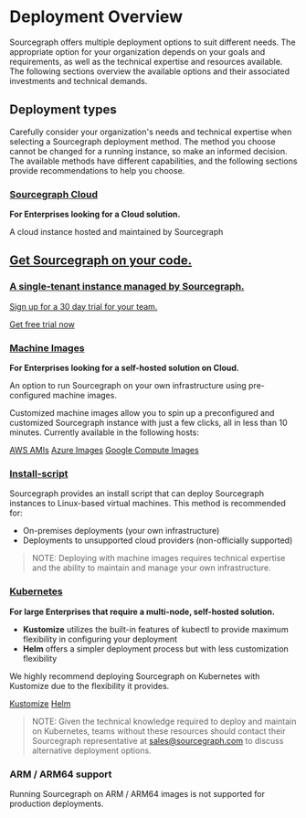 <style>

.markdown-body aside p:before {
  content: '';
  display: inline-block;
  height: 1.2em;
  width: 1em;
  background-size: contain;
  background-repeat: no-repeat;
  background-image: url(../code_monitoring/file-icon.svg);
  margin-right: 0.2em;
  margin-bottom: -0.29em;
}

</style>

# Deployment Overview

Sourcegraph offers multiple deployment options to suit different needs. The appropriate option for your organization depends on your goals and requirements, as well as the technical expertise and resources available. The following sections overview the available options and their associated investments and technical demands.

## Deployment types

Carefully consider your organization's needs and technical expertise when selecting a Sourcegraph deployment method. The method you choose cannot be changed for a running instance, so make an informed decision. The available methods have different capabilities, and the following sections provide recommendations to help you choose.

### [Sourcegraph Cloud](https://about.sourcegraph.com/get-started?t=enterprise/)

**For Enterprises looking for a Cloud solution.**

A cloud instance hosted and maintained by Sourcegraph

<div>
  <a class="cloud-cta" href="https://about.sourcegraph.com/get-started?t=enterprise" target="_blank" rel="noopener noreferrer">
    <div class="cloud-cta-copy">
      <h2>Get Sourcegraph on your code.</h2>
      <h3>A single-tenant instance managed by Sourcegraph.</h3>
      <p>Sign up for a 30 day trial for your team.</p>
    </div>
    <div class="cloud-cta-btn-container">
      <div class="visual-btn">Get free trial now</div>
    </div>
  </a>
</div>
  
### [Machine Images](machine-images/index.md) 

**For Enterprises looking for a self-hosted solution on Cloud.** 

An option to run Sourcegraph on your own infrastructure using pre-configured machine images.

Customized machine images allow you to spin up a preconfigured and customized Sourcegraph instance with just a few clicks, all in less than 10 minutes. Currently available in the following hosts:

<div class="getting-started">
  <a class="btn btn-secondary text-center" href="machine-images/aws-ami"><span>AWS AMIs</span></a>
  <a class="btn btn-secondary text-center" href="machine-images/azure"><span>Azure Images</span></a>
  <a class="btn btn-secondary text-center" href="machine-images/gce"><span>Google Compute Images</span></a>
</div>

### [Install-script](single-node/script.md)

Sourcegraph provides an install script that can deploy Sourcegraph instances to Linux-based virtual machines. This method is recommended for:

- On-premises deployments (your own infrastructure)
- Deployments to unsupported cloud providers (non-officially supported)

>NOTE: Deploying with machine images requires technical expertise and the ability to maintain and manage your own infrastructure.

### [Kubernetes](kubernetes/index.md)

**For large Enterprises that require a multi-node, self-hosted solution.**

- **Kustomize** utilizes the built-in features of kubectl to provide maximum flexibility in configuring your deployment
- **Helm** offers a simpler deployment process but with less customization flexibility

We highly recommend deploying Sourcegraph on Kubernetes with Kustomize due to the flexibility it provides.

<div class="getting-started">
  <a class="btn btn-secondary text-center" href="kubernetes/index"><span>Kustomize</span></a>
  <a class="btn btn-secondary text-center" href="kubernetes/helm"><span>Helm</span></a>
</div>

>NOTE: Given the technical knowledge required to deploy and maintain on Kubernetes, teams without these resources should contact their Sourcegraph representative at [sales@sourcegraph.com](mailto:sales@sourcegraph.com) to discuss alternative deployment options.

### ARM / ARM64 support

Running Sourcegraph on ARM / ARM64 images is not supported for production deployments.
